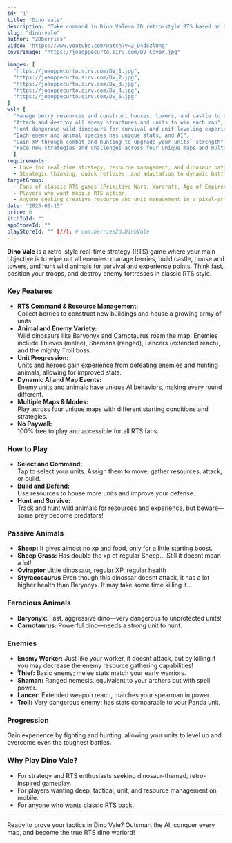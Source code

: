 ```yaml
---
id: "1"
title: "Dino Vale"
description: "Take command in Dino Vale—a 2D retro-style RTS based on the underground game Primitive Wars. Manage resources, build your base, hunt animals for survival, and wipe out every enemy unit and structure standing in your way!"
slug: "dino-vale"
author: "2Dberries"
video: "https://www.youtube.com/watch?v=2_D4d5zl0ng"
coverImage: "https://joaoppecurto.sirv.com/DV_Cover.jpg"

images: [
  "https://joaoppecurto.sirv.com/DV_1.jpg",
  "https://joaoppecurto.sirv.com/DV_2.jpg",
  "https://joaoppecurto.sirv.com/DV_3.jpg",
  "https://joaoppecurto.sirv.com/DV_4.jpg",
  "https://joaoppecurto.sirv.com/DV_5.jpg"
]
wsl: [
  "Manage berry resources and construct houses, towers, and castle to expand your army",
  "Attack and destroy all enemy structures and units to win each map",
  "Hunt dangerous wild dinosaurs for survival and unit leveling experience — some creatures are deadly if you aren't prepared",
  "Each enemy and animal species has unique stats, and AI",
  "Gain XP through combat and hunting to upgrade your units’ strength",
  "Face new strategies and challenges across four unique maps and multiple enemy AI setups"
  ]
requirements:
  - Love for real-time strategy, resource management, and dinosaur battles.
  - Strategic thinking, quick reflexes, and adaptation to dynamic battlefields.
targetGroup:
  - Fans of classic RTS games (Primitive Wars, Warcraft, Age of Empires).
  - Players who want mobile RTS action.
  - Anyone seeking creative resource and unit management in a pixel-art dino world.
date: "2025-09-15"
price: 0
itchIoId: ""
appStoreId: ""
playStoreId: "" [//]: # com.berries2d.DinoVale
---
```


**Dino Vale** is a retro-style real-time strategy (RTS) game where your main objective is to wipe out all enemies: manage berries, build castle, house and towers, and hunt wild animals for survival and experience points. Think fast, position your troops, and destroy enemy fortresses in classic RTS style.

### Key Features

- **RTS Command & Resource Management:**  
  Collect berries to construct new buildings and house a growing army of units.
- **Animal and Enemy Variety:**  
  Wild dinosaurs like Baryonyx and Carnotaurus roam the map. Enemies include Thieves (melee), Shamans (ranged), Lancers (extended reach), and the mighty Troll boss.
- **Unit Progression:**  
  Units and heroes gain experience from defeating enemies and hunting animals, allowing for improved stats.
- **Dynamic AI and Map Events:**  
  Enemy units and animals have unique AI behaviors, making every round different.
- **Multiple Maps & Modes:**  
  Play across four unique maps with different starting conditions and strategies.
- **No Paywall:**  
  100% free to play and accessible for all RTS fans.

### How to Play

- **Select and Command:**  
  Tap to select your units. Assign them to move, gather resources, attack, or build.
- **Build and Defend:**  
  Use resources to house more units and improve your defense.
- **Hunt and Survive:**  
  Track and hunt wild animals for resources and experience, but beware—some prey become predators!

### Passive Animals

- **Sheep:** It gives almost no xp and food, only for a little starting boost.
- **Sheep Grass:** Has double the xp of regular Sheep... Still it doesnt mean a lot!
- **Oviraptor** Little dinossaur, regular XP, regular health
- **Styracosaurus** Even though this dinossar doesnt attack, it has a lot higher health than Baryonyx. It may take some time killing it...

### Ferocious Animals

- **Baryonyx:** Fast, aggressive dino—very dangerous to unprotected units!
- **Carnotaurus:** Powerful dino—needs a strong unit to hunt.

### Enemies

- **Enemy Worker:** Just like your worker, it doesnt attack, but by killing it you may decrease the enemy resource gathering capabilities!
- **Thief:** Basic enemy; melee stats match your early warriors.
- **Shaman:** Ranged nemesis, equivalent to your archers but with spell power.
- **Lancer:** Extended weapon reach, matches your spearman in power.
- **Troll:** Very dangerous enemy; has stats comparable to your Panda unit.


### **Progression**

Gain experience by fighting and hunting, allowing your units to level up and overcome even the toughest battles.

### **Why Play Dino Vale?**

- For strategy and RTS enthusiasts seeking dinosaur-themed, retro-inspired gameplay.
- For players wanting deep, tactical, unit, and resource management on mobile.
- For anyone who wants classic RTS back.

---

Ready to prove your tactics in Dino Vale? Outsmart the AI, conquer every map, and become the true RTS dino warlord!
